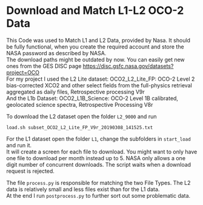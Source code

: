 # Download and Match L1-L2 OCO-2 Data

This Code was used to Match L1 and L2 Data, provided by Nasa. It should be fully functional, when you create the required account and store the NASA password as described by NASA.  
The download paths might be outdated by now. You can easily get new ones from the GES DISC page https://disc.gsfc.nasa.gov/datasets?project=OCO  
For my project I used the L2 Lite dataset: OCO2_L2_Lite_FP: OCO-2 Level 2 bias-corrected XCO2 and other select fields from the full-physics retrieval aggregated as daily files, Retrospective processing V9r  
And the L1b Dataset: OCO2_L1B_Science: OCO-2 Level 1B calibrated, geolocated science spectra, Retrospective Processing V8r  


To download the L2 dataset open the folder `L2_9000` and run 
```
load.sh subset_OCO2_L2_Lite_FP_V9r_20190308_141525.txt
```
For the L1 dataset open the folder `L1`, change the subfolders in `start_load` and run it.  
It will create a screen for each file to download. You might want to only have one file to download per month instead up to 5. 
NASA only allows a one digit number of concurrent downloads. The script waits when a download request is rejected.  

The file `process.py` is responsible for matching the two File Types. The L2 data is relatively small and less files exist than for the L1 data.  
At the end I run `postprocess.py` to further sort out some problematic data.